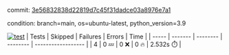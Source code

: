 commit: [3e56832838d22819d7c45f31dadce03a8976e7a1](https://github.com/rcmdnk/chatgpt-prompt-wrapper/tree/3e56832838d22819d7c45f31dadce03a8976e7a1)

condition: branch=main, os=ubuntu-latest, python_version=3.9

[![test](https://github.com/rcmdnk/chatgpt-prompt-wrapper/actions/workflows/test.yml/badge.svg)](https://github.com/rcmdnk/chatgpt-prompt-wrapper/actions/runs/14722671849)
| Tests | Skipped | Failures | Errors | Time |
| ----- | ------- | -------- | -------- | ------------------ |
| 4 | 0 :zzz: | 0 :x: | 0 :fire: | 2.532s :stopwatch: |

